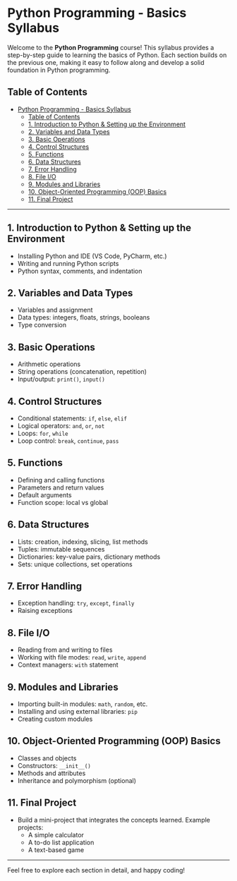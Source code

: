# Python Programming - Basics Syllabus

Welcome to the **Python Programming** course! This syllabus provides a step-by-step guide to learning the basics of Python. Each section builds on the previous one, making it easy to follow along and develop a solid foundation in Python programming.

## Table of Contents
- [Python Programming - Basics Syllabus](#python-programming---basics-syllabus)
  - [Table of Contents](#table-of-contents)
  - [1. Introduction to Python \& Setting up the Environment](#1-introduction-to-python--setting-up-the-environment)
  - [2. Variables and Data Types](#2-variables-and-data-types)
  - [3. Basic Operations](#3-basic-operations)
  - [4. Control Structures](#4-control-structures)
  - [5. Functions](#5-functions)
  - [6. Data Structures](#6-data-structures)
  - [7. Error Handling](#7-error-handling)
  - [8. File I/O](#8-file-io)
  - [9. Modules and Libraries](#9-modules-and-libraries)
  - [10. Object-Oriented Programming (OOP) Basics](#10-object-oriented-programming-oop-basics)
  - [11. Final Project](#11-final-project)

---

## 1. Introduction to Python & Setting up the Environment
- Installing Python and IDE (VS Code, PyCharm, etc.)
- Writing and running Python scripts
- Python syntax, comments, and indentation

## 2. Variables and Data Types
- Variables and assignment
- Data types: integers, floats, strings, booleans
- Type conversion

## 3. Basic Operations
- Arithmetic operations
- String operations (concatenation, repetition)
- Input/output: `print()`, `input()`

## 4. Control Structures
- Conditional statements: `if`, `else`, `elif`
- Logical operators: `and`, `or`, `not`
- Loops: `for`, `while`
- Loop control: `break`, `continue`, `pass`

## 5. Functions
- Defining and calling functions
- Parameters and return values
- Default arguments
- Function scope: local vs global

## 6. Data Structures
- Lists: creation, indexing, slicing, list methods
- Tuples: immutable sequences
- Dictionaries: key-value pairs, dictionary methods
- Sets: unique collections, set operations

## 7. Error Handling
- Exception handling: `try`, `except`, `finally`
- Raising exceptions

## 8. File I/O
- Reading from and writing to files
- Working with file modes: `read`, `write`, `append`
- Context managers: `with` statement

## 9. Modules and Libraries
- Importing built-in modules: `math`, `random`, etc.
- Installing and using external libraries: `pip`
- Creating custom modules

## 10. Object-Oriented Programming (OOP) Basics
- Classes and objects
- Constructors: `__init__()`
- Methods and attributes
- Inheritance and polymorphism (optional)

## 11. Final Project
- Build a mini-project that integrates the concepts learned. Example projects:
  - A simple calculator
  - A to-do list application
  - A text-based game

---

Feel free to explore each section in detail, and happy coding!
